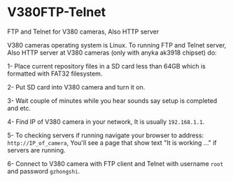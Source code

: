 # V380FTP-Telnet
FTP and Telnet for V380 cameras, Also HTTP server

V380 cameras operating system is Linux. To running FTP and Telnet server, Also HTTP server at V380 cameras (only with anyka ak3918 chipset) do:

1- Place current repository files in a SD card less than 64GB which is formatted with FAT32 filesystem.

2- Put SD card into V380 camera and turn it on.

3- Wait couple of minutes while you hear sounds say setup is completed and etc.

4- Find IP of V380 camera in your network, It is usually `192.168.1.1`.

5- To checking servers if running navigate your browser to address: `http://IP_of_camera`, You'll see a page that show text "It is working ..." if servers are running.

6- Connect to V380 camera with FTP client and Telnet with username `root` and password `gzhongshi`.
